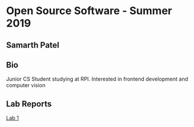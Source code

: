 # Open Source Software - Summer 2019
## Samarth Patel

## Bio
Junior CS Student studying at RPI. Interested in frontend development and computer vision

## Lab Reports
[Lab 1](labs/lab-01/report.md)
